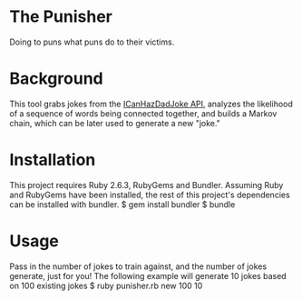 # The Punisher

Doing to puns what puns do to their victims.

# Background

This tool grabs jokes from the [ICanHazDadJoke API](https://icanhazdadjoke.com/api),
analyzes the likelihood of a sequence of words being connected together, and builds
a Markov chain, which can be later used to generate a new "joke."

# Installation

This project requires Ruby 2.6.3, RubyGems and Bundler. Assuming Ruby
and RubyGems have been installed, the rest of this project's dependencies
can be installed with bundler.
  $ gem install bundler
  $ bundle

# Usage

Pass in the number of jokes to train against, and the number of jokes generate, just for you!
The following example will generate 10 jokes based on 100 existing jokes
  $ ruby punisher.rb new 100 10
